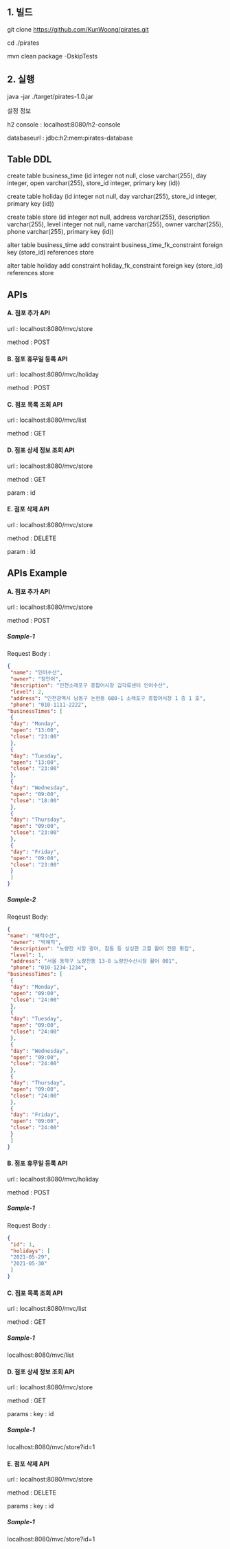## 1. 빌드

git clone https://github.com/KunWoong/pirates.git

cd ./pirates

mvn clean package -DskipTests

## 2. 실행

java -jar ./target/pirates-1.0.jar


 설정 정보
 
h2 console : localhost:8080/h2-console

databaseurl : jdbc:h2:mem:pirates-database


## Table DDL

create table business_time (id integer not null, close varchar(255), day integer, open varchar(255), store_id integer, primary key (id))

create table holiday (id integer not null, day varchar(255), store_id integer, primary key (id))

create table store (id integer not null, address varchar(255), description varchar(255), level integer not null, name varchar(255), owner varchar(255), phone varchar(255), primary key (id))

alter table business_time add constraint business_time_fk_constraint foreign key (store_id) references store

alter table holiday add constraint holiday_fk_constraint foreign key (store_id) references store



## APIs

#### A. 점포 추가 API
url : localhost:8080/mvc/store

method : POST


#### B. 점포 휴무일 등록 API
url : localhost:8080/mvc/holiday

method : POST


#### C. 점포 목록 조회 API
url : localhost:8080/mvc/list

method : GET


#### D. 점포 상세 정보 조회 API
url : localhost:8080/mvc/store

method : GET

param : id

#### E. 점포 삭제 API
url : localhost:8080/mvc/store

method : DELETE

param : id


## APIs Example


#### A. 점포 추가 API
url : localhost:8080/mvc/store

method : POST

##### Sample-1

Request Body :
```json
{
 "name": "인어수산",
 "owner": "장인어",
 "description": "인천소래포구 종합어시장 갑각류센터 인어수산",
 "level": 2,
 "address": "인천광역시 남동구 논현동 680-1 소래포구 종합어시장 1 층 1 호",
 "phone": "010-1111-2222",
"businessTimes": [
 {
 "day": "Monday",
 "open": "13:00",
 "close": "23:00"
 },
 {
 "day": "Tuesday",
 "open": "13:00",
 "close": "23:00"
 },
 {
 "day": "Wednesday",
 "open": "09:00",
 "close": "18:00"
 },
 {
 "day": "Thursday",
 "open": "09:00",
 "close": "23:00"
 },
 {
 "day": "Friday",
 "open": "09:00",
 "close": "23:00"
 }
 ]
}
```

##### Sample-2

Reqeust Body:

```json
{
"name": "해적수산",
 "owner": "박해적",
 "description": "노량진 시장 광어, 참돔 등 싱싱한 고퀄 활어 전문 횟집",
 "level": 1,
 "address": "서울 동작구 노량진동 13-8 노량진수산시장 활어 001",
 "phone": "010-1234-1234",
"businessTimes": [
 {
 "day": "Monday",
 "open": "09:00",
 "close": "24:00"
 },
 {
 "day": "Tuesday",
 "open": "09:00",
 "close": "24:00"
 },
 {
 "day": "Wednesday",
 "open": "09:00",
 "close": "24:00"
 },
 {
 "day": "Thursday",
 "open": "09:00",
 "close": "24:00"
 },
 {
 "day": "Friday",
 "open": "09:00",
 "close": "24:00"
 }
 ]
}
```

#### B. 점포 휴무일 등록 API
url : localhost:8080/mvc/holiday

method : POST


##### Sample-1

Request Body : 

```json
{
 "id": 1,
 "holidays": [
 "2021-05-29",
 "2021-05-30"
 ]
}
```

#### C. 점포 목록 조회 API
url : localhost:8080/mvc/list

method : GET

   ##### Sample-1

   localhost:8080/mvc/list


#### D. 점포 상세 정보 조회 API
url : localhost:8080/mvc/store

method : GET

params :
         key : id

   ##### Sample-1

   localhost:8080/mvc/store?id=1

#### E. 점포 삭제 API
url : localhost:8080/mvc/store

method : DELETE

params :
         key : id

   ##### Sample-1

   localhost:8080/mvc/store?id=1
